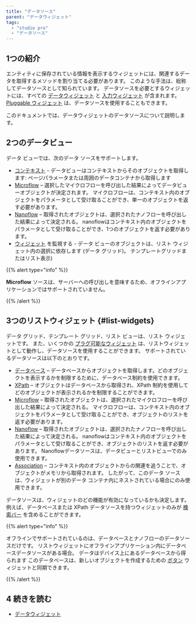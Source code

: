```yaml
---
title: "データソース"
parent: "データウィジェット"
tags:
  - "studio pro"
  - "データソース"
---
```


## 1つの紹介

エンティティに保存されている情報を表示するウィジェットには、関連するデータを取得するメソッドを割り当てる必要があります。 このような手法は、総称してデータソースとして知られています。 データソースを必要とするウィジェットには、すべての [データウィジェット](data-widgets) と [入力ウィジェット](input-widgets) が含まれます。 [Pluggable ウィジェット](/apidocs-mxsdk/apidocs/pluggable-widgets) は、データソースを使用することもできます。

このドキュメントでは、データウィジェットのデータソースについて説明します。

## 2つのデータビュー

データ ビューでは、次のデータ ソースをサポートします。

*   [コンテキスト](context-source) - データビューはコンテキストからそのオブジェクトを取得します: ページパラメータまたは周囲のデータコンテナから取得します
*   [Microflow](microflow-source) – 選択したマイクロフローを呼び出した結果によってデータビューオブジェクトが決定されます。 マイクロフローは、コンテキスト内のオブジェクトをパラメータとして受け取ることができ、単一のオブジェクトを返す必要があります。
*   [Nanoflow](nanoflow-source) – 取得されたオブジェクトは、選択されたナノフローを呼び出した結果によって決定される。 nanoflowはコンテキスト内のオブジェクトをパラメータとして受け取ることができ、1つのオブジェクトを返す必要があります。
*   [ウィジェット](listen-to-grid-source) を監視する - データ ビューのオブジェクトは、リスト ウィジェット内の選択に依存します (データ グリッド)。 テンプレートグリッドまたはリスト表示)

{{% alert type="info" %}}

**Microflow** ソースは、サーバーへの呼び出しを意味するため、オフラインアプリケーションではサポートされていません。

{{% /alert %}}

## 3つのリストウィジェット {#list-widgets}

データ グリッド、テンプレート グリッド、リスト ビューは、リスト ウィジェットです。 また、いくつかの [プラグ可能なウィジェット](/apidocs-mxsdk/apidocs/pluggable-widgets) は、リストウィジェットとして動作し、データソースを使用することができます。 サポートされているデータソースは以下のとおりです。

*   [データベース](database-source) – データベースからオブジェクトを取得します。どのオブジェクトを表示するかを制限するために、データベース制約を使用できます。
*   [XPath](xpath-source) – オブジェクトはデータベースから取得され、XPath 制約を使用してどのオブジェクトが表示されるかを制限することができます。
*   [Microflow](microflow-source) – 取得されたオブジェクトは、選択されたマイクロフローを呼び出した結果によって決定される。 マイクロフローは、コンテキスト内のオブジェクトをパラメータとして受け取ることができ、オブジェクトのリストを返す必要があります。
*   [Nanoflow](nanoflow-source) – 取得されたオブジェクトは、選択されたナノフローを呼び出した結果によって決定される。 nanoflowはコンテキスト内のオブジェクトをパラメータとして受け取ることができ、オブジェクトのリストを返す必要があります。 Nanoflowデータソースは、データビューとリストビューでのみ使用できます。
*   [Association](association-source) – コンテキスト内のオブジェクトからの関連を追うことで、オブジェクトがメモリから取得されます。 したがって、このデータ ソースは、ウィジェットが別のデータ コンテナ内にネストされている場合にのみ使用できます。

 データソースは、ウィジェットのどの機能が有効になっているかも決定します。 例えば、データベースまたは XPath データソースを持つウィジェットのみが [検索バー](search-bar) を含めることができます。

{{% alert type="info" %}}

オフラインでサポートされているのは、データベースとナノフローのデータソースだけです。 リストウィジェットにオフラインアプリケーション内にデータベースデータソースがある場合。 データはデバイス上にあるデータベースから得られます このデータベースは、新しいオブジェクトを作成するための [ボタン](button-properties) ウィジェットと同期できます。

{{% /alert %}}

## 4 続きを読む

* [データウィジェット](data-widgets)
